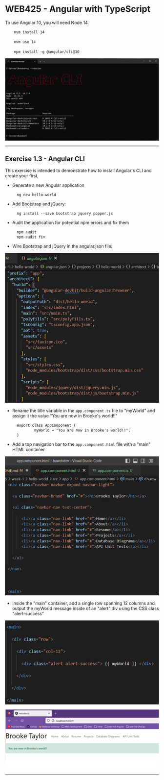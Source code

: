 # WEB425 - Angular with TypeScript

To use Angular 10, you will need Node 14. 

        nvm install 14

        nvm use 14

        npm install -g @angular/cli@10

![Angular 10 version](images/ng--version.png)

---

## Exercise 1.3 - Angular CLI 

This exercise is intended to demonstrate how to install Angular's CLI and create your first, 

* Generate a new Angular application 

        ng new hello-world

* Add Bootstrap and jQuery:

        ng install --save bootstrap jquery popper.js

* Audit the application for potential npm errors and fix them 

        npm audit
        npm audit fix

* Wire Bootstrap and jQuery in the angular.json file: 

![Wire Bootstrap](images/bootstrap.png)

* Rename the title variable in the `app.component.ts` file to "myWorld" and assign it the value "You are now in Brooke's world!!"

        export class AppComponent {
                myWorld = "You are now in Brooke's world!!";
        }

* Add a top navigation bar to the `app.component.html` file with a "main" HTML container

![Bootstrap Navbar](images/navbar.png)

* Inside the "main" container, add a single row spanning 12 columns and output the myWorld message inside of an "alert" div using the CSS class "alert-success"

![Bootstrap Navbar](images/main.png)

![Exercise 1.3 - Angular CLI](images/1.3-angularCLI.png)

---

